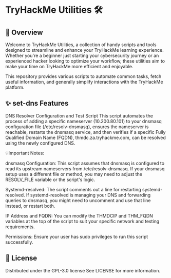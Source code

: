 # TryHackMe Utilities 🛠️

## 🚀 Overview

Welcome to TryHackMe Utilities, a collection of handy scripts and tools designed to streamline and enhance your TryHackMe learning experience. Whether you're a beginner just starting your cybersecurity journey or an experienced hacker looking to optimize your workflow, these utilities aim to make your time on TryHackMe more efficient and enjoyable.

This repository provides various scripts to automate common tasks, fetch useful information, and generally simplify interactions with the TryHackMe platform.

## ✨ set-dns Features

DNS Resolver Configuration and Test Script
This script automates the process of adding a specific nameserver (10.200.80.101) to your dnsmasq configuration file (/etc/resolv-dnsmasq), ensures the nameserver is reachable, restarts the dnsmasq service, and then verifies if a specific Fully Qualified Domain Name (FQDN), thmdc.za.tryhackme.com, can be resolved using the newly configured DNS.

💡Important Notes:

dnsmasq Configuration: This script assumes that dnsmasq is configured to read its upstream nameservers from /etc/resolv-dnsmasq. If your dnsmasq setup uses a different file or method, you may need to adjust the RESOLV_FILE variable or the script's logic.

Systemd-resolved: The script comments out a line for restarting systemd-resolved. If systemd-resolved is managing your DNS and forwarding queries to dnsmasq, you might need to uncomment and use that line instead, or restart both.

IP Address and FQDN: You can modify the THMDCIP and THM_FQDN variables at the top of the script to suit your specific network and testing requirements.

Permissions: Ensure your user has sudo privileges to run this script successfully.

## 📄 License

Distributed under the GPL-3.0 license See LICENSE for more information.